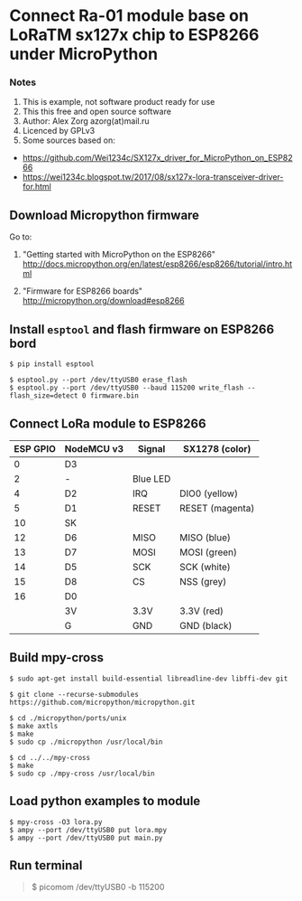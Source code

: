 Connect Ra-01 module base on LoRaTM sx127x chip to ESP8266 under MicroPython
============================================================================

### Notes
1. This is example, not software product ready for use
2. This this free and open source software
3. Author: Alex Zorg azorg(at)mail.ru
4. Licenced by GPLv3
5. Some sources based on:
 * https://github.com/Wei1234c/SX127x_driver_for_MicroPython_on_ESP8266
 * https://wei1234c.blogspot.tw/2017/08/sx127x-lora-transceiver-driver-for.html

## Download Micropython firmware
Go to:

1. "Getting started with MicroPython on the ESP8266"
http://docs.micropython.org/en/latest/esp8266/esp8266/tutorial/intro.html

2. "Firmware for ESP8266 boards"
http://micropython.org/download#esp8266

## Install `esptool` and flash firmware on ESP8266 bord
```
$ pip install esptool

$ esptool.py --port /dev/ttyUSB0 erase_flash
$ esptool.py --port /dev/ttyUSB0 --baud 115200 write_flash --flash_size=detect 0 firmware.bin
```

## Connect LoRa module to ESP8266

| ESP GPIO | NodeMCU v3 |   Signal    | SX1278 (color)  |
| -------- | ---------- | ----------- | --------------- |
|     0    |     D3     |             |                 |
|     2    |     -      |  Blue LED   |                 |
|     4    |     D2     |    IRQ      | DIO0  (yellow)  |
|     5    |     D1     |    RESET    | RESET (magenta) |
|    10    |     SK     |             |                 |
|    12    |     D6     |    MISO     | MISO  (blue)    |
|    13    |     D7     |    MOSI     | MOSI  (green)   |
|    14    |     D5     |    SCK      | SCK   (white)   |
|    15    |     D8     |    CS       | NSS   (grey)    |
|    16    |     D0     |             |                 |
|          |     3V     |    3.3V     | 3.3V  (red)     |
|          |     G      |    GND      | GND   (black)   |

## Build mpy-cross

```
$ sudo apt-get install build-essential libreadline-dev libffi-dev git

$ git clone --recurse-submodules https://github.com/micropython/micropython.git

$ cd ./micropython/ports/unix
$ make axtls
$ make
$ sudo cp ./micropython /usr/local/bin

$ cd ../../mpy-cross
$ make
$ sudo cp ./mpy-cross /usr/local/bin
```

## Load python examples to module
```
$ mpy-cross -O3 lora.py
$ ampy --port /dev/ttyUSB0 put lora.mpy
$ ampy --port /dev/ttyUSB0 put main.py
```

## Run terminal

> $ picomom /dev/ttyUSB0 -b 115200


